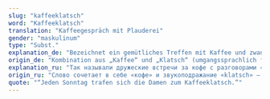 ```yaml
---
slug: "kaffeeklatsch"
word: "Kaffeeklatsch"
translation: "Kaffeegespräch mit Plauderei"
gender: "maskulinum"
type: "Subst."
explanation_de: "Bezeichnet ein gemütliches Treffen mit Kaffee und zwanglosen Gesprächen."
origin_de: "Kombination aus „Kaffee“ und „Klatsch“ (umgangssprachlich für Plauderei oder Tratsch)."
explanation_ru: "Так называли дружеские встречи за кофе с разговорами «ни о чём»."
origin_ru: "Слово сочетает в себе «кофе» и звукоподражание «klatsch» — болтовня, сплетни."
quote: "“Jeden Sonntag trafen sich die Damen zum Kaffeeklatsch.”"
---
```

